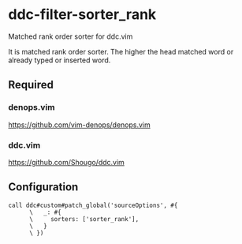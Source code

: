 # ddc-filter-sorter_rank

Matched rank order sorter for ddc.vim

It is matched rank order sorter. The higher the head matched word or already
typed or inserted word.

## Required

### denops.vim

https://github.com/vim-denops/denops.vim

### ddc.vim

https://github.com/Shougo/ddc.vim

## Configuration

```vim
call ddc#custom#patch_global('sourceOptions', #{
      \   _: #{
      \     sorters: ['sorter_rank'],
      \   }
      \ })
```
